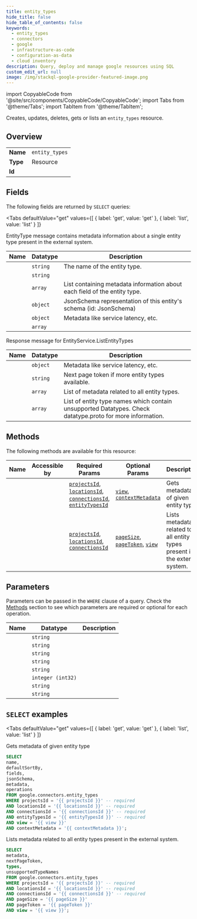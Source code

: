 ```yaml
--- 
title: entity_types
hide_title: false
hide_table_of_contents: false
keywords:
  - entity_types
  - connectors
  - google
  - infrastructure-as-code
  - configuration-as-data
  - cloud inventory
description: Query, deploy and manage google resources using SQL
custom_edit_url: null
image: /img/stackql-google-provider-featured-image.png
---
```


import CopyableCode from '@site/src/components/CopyableCode/CopyableCode';
import Tabs from '@theme/Tabs';
import TabItem from '@theme/TabItem';

Creates, updates, deletes, gets or lists an <code>entity_types</code> resource.

## Overview
<table><tbody>
<tr><td><b>Name</b></td><td><code>entity_types</code></td></tr>
<tr><td><b>Type</b></td><td>Resource</td></tr>
<tr><td><b>Id</b></td><td><CopyableCode code="google.connectors.entity_types" /></td></tr>
</tbody></table>

## Fields

The following fields are returned by `SELECT` queries:

<Tabs
    defaultValue="get"
    values={[
        { label: 'get', value: 'get' },
        { label: 'list', value: 'list' }
    ]}
>
<TabItem value="get">

EntityType message contains metadata information about a single entity type present in the external system.

<table>
<thead>
    <tr>
    <th>Name</th>
    <th>Datatype</th>
    <th>Description</th>
    </tr>
</thead>
<tbody>
<tr>
    <td><CopyableCode code="name" /></td>
    <td><code>string</code></td>
    <td>The name of the entity type.</td>
</tr>
<tr>
    <td><CopyableCode code="defaultSortBy" /></td>
    <td><code>string</code></td>
    <td></td>
</tr>
<tr>
    <td><CopyableCode code="fields" /></td>
    <td><code>array</code></td>
    <td>List containing metadata information about each field of the entity type.</td>
</tr>
<tr>
    <td><CopyableCode code="jsonSchema" /></td>
    <td><code>object</code></td>
    <td>JsonSchema representation of this entity's schema (id: JsonSchema)</td>
</tr>
<tr>
    <td><CopyableCode code="metadata" /></td>
    <td><code>object</code></td>
    <td>Metadata like service latency, etc.</td>
</tr>
<tr>
    <td><CopyableCode code="operations" /></td>
    <td><code>array</code></td>
    <td></td>
</tr>
</tbody>
</table>
</TabItem>
<TabItem value="list">

Response message for EntityService.ListEntityTypes

<table>
<thead>
    <tr>
    <th>Name</th>
    <th>Datatype</th>
    <th>Description</th>
    </tr>
</thead>
<tbody>
<tr>
    <td><CopyableCode code="metadata" /></td>
    <td><code>object</code></td>
    <td>Metadata like service latency, etc.</td>
</tr>
<tr>
    <td><CopyableCode code="nextPageToken" /></td>
    <td><code>string</code></td>
    <td>Next page token if more entity types available.</td>
</tr>
<tr>
    <td><CopyableCode code="types" /></td>
    <td><code>array</code></td>
    <td>List of metadata related to all entity types.</td>
</tr>
<tr>
    <td><CopyableCode code="unsupportedTypeNames" /></td>
    <td><code>array</code></td>
    <td>List of entity type names which contain unsupported Datatypes. Check datatype.proto for more information.</td>
</tr>
</tbody>
</table>
</TabItem>
</Tabs>

## Methods

The following methods are available for this resource:

<table>
<thead>
    <tr>
    <th>Name</th>
    <th>Accessible by</th>
    <th>Required Params</th>
    <th>Optional Params</th>
    <th>Description</th>
    </tr>
</thead>
<tbody>
<tr>
    <td><a href="#get"><CopyableCode code="get" /></a></td>
    <td><CopyableCode code="select" /></td>
    <td><a href="#parameter-projectsId"><code>projectsId</code></a>, <a href="#parameter-locationsId"><code>locationsId</code></a>, <a href="#parameter-connectionsId"><code>connectionsId</code></a>, <a href="#parameter-entityTypesId"><code>entityTypesId</code></a></td>
    <td><a href="#parameter-view"><code>view</code></a>, <a href="#parameter-contextMetadata"><code>contextMetadata</code></a></td>
    <td>Gets metadata of given entity type</td>
</tr>
<tr>
    <td><a href="#list"><CopyableCode code="list" /></a></td>
    <td><CopyableCode code="select" /></td>
    <td><a href="#parameter-projectsId"><code>projectsId</code></a>, <a href="#parameter-locationsId"><code>locationsId</code></a>, <a href="#parameter-connectionsId"><code>connectionsId</code></a></td>
    <td><a href="#parameter-pageSize"><code>pageSize</code></a>, <a href="#parameter-pageToken"><code>pageToken</code></a>, <a href="#parameter-view"><code>view</code></a></td>
    <td>Lists metadata related to all entity types present in the external system.</td>
</tr>
</tbody>
</table>

## Parameters

Parameters can be passed in the `WHERE` clause of a query. Check the [Methods](#methods) section to see which parameters are required or optional for each operation.

<table>
<thead>
    <tr>
    <th>Name</th>
    <th>Datatype</th>
    <th>Description</th>
    </tr>
</thead>
<tbody>
<tr id="parameter-connectionsId">
    <td><CopyableCode code="connectionsId" /></td>
    <td><code>string</code></td>
    <td></td>
</tr>
<tr id="parameter-entityTypesId">
    <td><CopyableCode code="entityTypesId" /></td>
    <td><code>string</code></td>
    <td></td>
</tr>
<tr id="parameter-locationsId">
    <td><CopyableCode code="locationsId" /></td>
    <td><code>string</code></td>
    <td></td>
</tr>
<tr id="parameter-projectsId">
    <td><CopyableCode code="projectsId" /></td>
    <td><code>string</code></td>
    <td></td>
</tr>
<tr id="parameter-contextMetadata">
    <td><CopyableCode code="contextMetadata" /></td>
    <td><code>string</code></td>
    <td></td>
</tr>
<tr id="parameter-pageSize">
    <td><CopyableCode code="pageSize" /></td>
    <td><code>integer (int32)</code></td>
    <td></td>
</tr>
<tr id="parameter-pageToken">
    <td><CopyableCode code="pageToken" /></td>
    <td><code>string</code></td>
    <td></td>
</tr>
<tr id="parameter-view">
    <td><CopyableCode code="view" /></td>
    <td><code>string</code></td>
    <td></td>
</tr>
</tbody>
</table>

## `SELECT` examples

<Tabs
    defaultValue="get"
    values={[
        { label: 'get', value: 'get' },
        { label: 'list', value: 'list' }
    ]}
>
<TabItem value="get">

Gets metadata of given entity type

```sql
SELECT
name,
defaultSortBy,
fields,
jsonSchema,
metadata,
operations
FROM google.connectors.entity_types
WHERE projectsId = '{{ projectsId }}' -- required
AND locationsId = '{{ locationsId }}' -- required
AND connectionsId = '{{ connectionsId }}' -- required
AND entityTypesId = '{{ entityTypesId }}' -- required
AND view = '{{ view }}'
AND contextMetadata = '{{ contextMetadata }}';
```
</TabItem>
<TabItem value="list">

Lists metadata related to all entity types present in the external system.

```sql
SELECT
metadata,
nextPageToken,
types,
unsupportedTypeNames
FROM google.connectors.entity_types
WHERE projectsId = '{{ projectsId }}' -- required
AND locationsId = '{{ locationsId }}' -- required
AND connectionsId = '{{ connectionsId }}' -- required
AND pageSize = '{{ pageSize }}'
AND pageToken = '{{ pageToken }}'
AND view = '{{ view }}';
```
</TabItem>
</Tabs>
